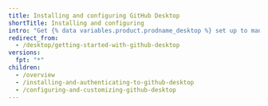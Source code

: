 ```yaml
---
title: Installing and configuring GitHub Desktop
shortTitle: Installing and configuring
intro: "Get {% data variables.product.prodname_desktop %} set up to manage your project work. Authenticate to {% data variables.product.prodname_dotcom_the_website %} or {% data variables.product.prodname_enterprise %}, keep the app up-to-date, and review your preferred settings."
redirect_from:
  - /desktop/getting-started-with-github-desktop
versions:
  fpt: "*"
children:
  - /overview
  - /installing-and-authenticating-to-github-desktop
  - /configuring-and-customizing-github-desktop
---
```

